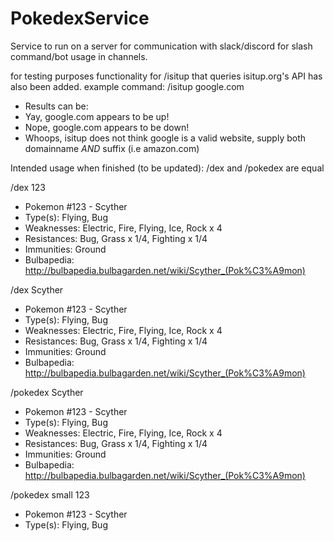 # PokedexService

Service to run on a server for communication with slack/discord for slash command/bot usage in channels.

for testing purposes functionality for /isitup that queries isitup.org's API has also been added.
example command:
/isitup google.com
* Results can be:
* Yay, google.com appears to be up!
* Nope, google.com appears to be down!
* Whoops, isitup does not think google is a valid website, supply both domainname *AND* suffix (i.e amazon.com)

Intended usage when finished (to be updated):
/dex and /pokedex are equal

/dex 123
* Pokemon #123 - Scyther
* Type(s): Flying, Bug
* Weaknesses: Electric, Fire, Flying, Ice, Rock x 4
* Resistances: Bug, Grass x 1/4, Fighting x 1/4
* Immunities: Ground
* Bulbapedia: http://bulbapedia.bulbagarden.net/wiki/Scyther_(Pok%C3%A9mon)

/dex Scyther
* Pokemon #123 - Scyther
* Type(s): Flying, Bug
* Weaknesses: Electric, Fire, Flying, Ice, Rock x 4
* Resistances: Bug, Grass x 1/4, Fighting x 1/4
* Immunities: Ground
* Bulbapedia: http://bulbapedia.bulbagarden.net/wiki/Scyther_(Pok%C3%A9mon)

/pokedex Scyther
* Pokemon #123 - Scyther
* Type(s): Flying, Bug
* Weaknesses: Electric, Fire, Flying, Ice, Rock x 4
* Resistances: Bug, Grass x 1/4, Fighting x 1/4
* Immunities: Ground
* Bulbapedia: http://bulbapedia.bulbagarden.net/wiki/Scyther_(Pok%C3%A9mon)

/pokedex small 123
* Pokemon #123 - Scyther
* Type(s): Flying, Bug
